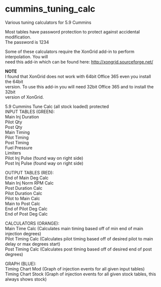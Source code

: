 # cummins_tuning_calc
Various tuning calculators for 5.9 Cummins  
  
Most tables have password protection to protect against accidental modification.  
The password is 1234  
  
Some of these calculators require the XonGrid add-in to perform interpolation. You will  
need this add-in which can be found here: http://xongrid.sourceforge.net/  
  
**NOTE**  
I found that XonGrid does not work with 64bit Office 365 even you install the 64bit  
version. To use this add-in you will need 32bit Office 365 and to install the 32bit  
version of XonGrid.  
  
5.9 Cummins Tune Calc (all stock loaded) protected  
INPUT TABLES (GREEN):  
Main Inj Duration  
Pilot Qty  
Post Qty  
Main Timing  
Pilot Timing  
Post Timing  
Fuel Pressure  
Limiters  
Pilot Inj Pulse (found way on right side)  
Post Inj Pulse  (found way on right side)  
  
OUTPUT TABLES (RED):  
End of Main Deg Calc  
Main Inj Norm RPM Calc  
Post Duration Calc  
Pilot Duration Calc  
Pilot to Main Calc  
Main to Post Calc  
End of Pilot Deg Calc  
End of Post Deg Calc  

CALCULATORS (ORANGE):  
Main Time Calc (Calculates main timing based off of min end of main injection degrees)  
Pilot Timing Calc (Calculates pilot timing based off of desired pilot to main delay or max degrees start)  
Post Timing Calc (Calculates post timing based off of desired end of post degrees)  
  
GRAPH (BLUE):  
Timing Chart Mod (Graph of injection events for all given input tables)  
Timing Chart Stock (Graph of injection events for all given stock tables, this always shows stock)  